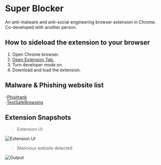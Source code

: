 # Super Blocker
An anti-malware and anti-social engineering browser extension in Chrome. Co-developed with another person.

## How to sideload the extension to your browser
1. Open Chrome browser.
2. [Open Extension Tab.](chrome://extensions/)
3. Turn developer mode on.
4. Download and load the extension.

## Malware & Phishing website list
-[Phishtank](https://www.phishtank.com/phish_search.php?valid=y&active=All&Search=Search)</br>
-[TestSafeBrowsing](https://testsafebrowsing.appspot.com/)

## Extension Snapshots
>Extension UI
<img src="https://user-images.githubusercontent.com/60565482/97574968-f798d580-1a26-11eb-9e3c-4db284e5209e.png" alt="Extension UI"/>

>Malicious website detected
<img src="https://user-images.githubusercontent.com/60565482/97576009-92de7a80-1a28-11eb-892d-12094fd975d7.png" alt="Output"/>
